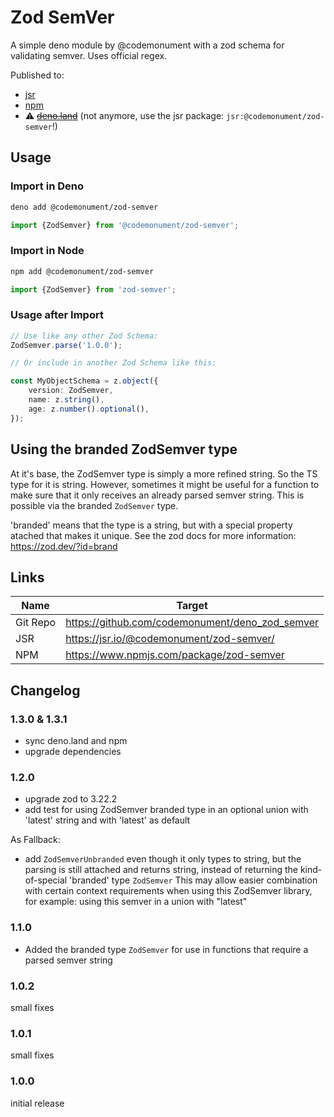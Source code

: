 # Zod SemVer

A simple deno module by @codemonument with a zod schema for validating semver.
Uses official regex.

Published to:

- [jsr](https://jsr.io/@codemonument/zod-semver/)
- [npm](https://www.npmjs.com/package/zod-semver)
- ⚠️ ~~[deno.land](https://deno.land/x/zod_semver)~~ (not anymore, use the jsr package: `jsr:@codemonument/zod-semver`!)

## Usage

### Import in Deno

```bash
deno add @codemonument/zod-semver
```

```ts
import {ZodSemver} from '@codemonument/zod-semver';
```

### Import in Node

```bash
npm add @codemonument/zod-semver
```

```ts
import {ZodSemver} from 'zod-semver';
```

### Usage after Import

```ts
// Use like any other Zod Schema:
ZodSemver.parse('1.0.0');

// Or include in another Zod Schema like this:

const MyObjectSchema = z.object({
	version: ZodSemver,
	name: z.string(),
	age: z.number().optional(),
});
```

## Using the branded ZodSemver type

At it's base, the ZodSemver type is simply a more refined string. So the TS type for it is string.
However, sometimes it might be useful for a function to make sure that it only receives an already parsed semver string.
This is possible via the branded `ZodSemver` type.

'branded' means that the type is a string, but with a special property atached that makes it unique.
See the zod docs for more information: <https://zod.dev/?id=brand>

## Links

| Name     | Target                                          |
| -------- | ----------------------------------------------- |
| Git Repo | https://github.com/codemonument/deno_zod_semver |
| JSR      | https://jsr.io/@codemonument/zod-semver/        |
| NPM      | https://www.npmjs.com/package/zod-semver        |

## Changelog

### 1.3.0 & 1.3.1

- sync deno.land and npm
- upgrade dependencies

### 1.2.0

- upgrade zod to 3.22.2
- add test for using ZodSemver branded type in an optional union with 'latest' string and with 'latest' as default

As Fallback:

- add `ZodSemverUnbranded` even though it only types to string, but the parsing is still attached and returns string,
  instead of returning the kind-of-special 'branded' type `ZodSemver`
  This may allow easier combination with certain context requirements when using this ZodSemver library,
  for example: using this semver in a union with "latest"

### 1.1.0

- Added the branded type `ZodSemver` for use in functions that require a parsed semver string

### 1.0.2

small fixes

### 1.0.1

small fixes

### 1.0.0

initial release
